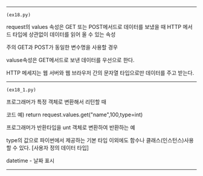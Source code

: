 ----------------------------------------------------------------------------

    (ex18.py)

request의 values 속성은 GET 또는 POST메서드로 데이터를 보냈을 때
HTTP 메서드 타입에 상관없이 데이터를 읽어 올 수 있는 속성

주의
GET과  POST가 동일한 변수명을 사용할 경우

valuse속성은 GET메서드로 보낸 데이터를 우선으로 한다.

 HTTP 메세지는 웹 서버와 웹 브라우저 간의 문자열 타입으로만
데이터를 주고 받는다.

----------------------------------------------------------------------------

    (ex18_1.py)

프로그래머가 특정 객체로 변환해서 리턴할 때

코드 예) return request.values.get("name",100,type=int)

프로그래머가 반환타입을 unt 객체로 변환하여 반환하는 예

type의 값으로 파이썬에서 제공하는 기본 타입
이외에도 함수나 클래스(인스턴스)사용할 수 있다.
[사용자 정의 데이터 타입]

datetime - 날짜 표시

----------------------------------------------------------------------------
